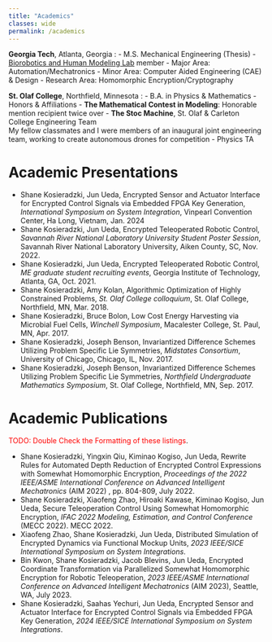 ```yaml
---
title: "Academics"
classes: wide
permalink: /academics
---
```


**Georgia Tech**, Atlanta, Georgia
:   - M.S. Mechanical Engineering (Thesis)
    - [Biorobotics and Human Modeling Lab](https://www.biorobotics.gatech.edu/wp/) member
    - Major Area: Automation/Mechatronics 
    - Minor Area: Computer Aided Engineering (CAE) & Design
    - Research Area: Homomorphic Encryption/Cryptography

**St. Olaf College**, Northfield, Minnesota
:   - B.A. in Physics & Mathematics
    - Honors & Affiliations
      - **The Mathematical Contest in Modeling**: Honorable mention recipient twice over
      - **The Stoc Machine**, St. Olaf & Carleton College Engineering Team \
        My fellow classmates and I were members of an inaugural joint engineering team, working to create autonomous drones for competition
    - Physics TA
        
# Academic Presentations
- Shane Kosieradzki, Jun Ueda, Encrypted Sensor and Actuator Interface for Encrypted Control Signals via Embedded FPGA Key Generation, *International Symposium on System Integration*, Vinpearl Convention Center, Ha Long, Vietnam, Jan. 2024
- Shane Kosieradzki, Jun Ueda, Encrypted Teleoperated Robotic Control, *Savannah River National Laboratory University Student Poster Session*, Savannah River National Laboratory University, Aiken County, SC, Nov. 2022.
- Shane Kosieradzki, Jun Ueda, Encrypted Teleoperated Robotic Control, *ME graduate student recruiting events*, Georgia Institute of Technology, Atlanta, GA, Oct. 2021.
- Shane Kosieradzki, Amy Kolan, Algorithmic Optimization of Highly Constrained Problems, *St. Olaf College colloquium*, St. Olaf College, Northfield, MN, Mar. 2018.
- Shane Kosieradzki, Bruce Bolon, Low Cost Energy Harvesting via Microbial Fuel Cells, *Winchell Symposium*, Macalester College, St. Paul, MN, Apr. 2017.
- Shane Kosieradzki, Joseph Benson, Invariantized Difference Schemes Utilizing Problem Specific Lie Symmetries, *Midstates Consortium*, University of Chicago, Chicago, IL, Nov. 2017.
- Shane Kosieradzki, Joseph Benson, Invariantized Difference Schemes Utilizing Problem Specific Lie Symmetries, *Northfield Undergraduate Mathematics Symposium*, St. Olaf College, Northfield, MN, Sep. 2017.

# Academic Publications
<span style="color:red">TODO: Double Check the Formatting of these listings</span>.
- Shane Kosieradzki, Yingxin Qiu, Kiminao Kogiso, Jun Ueda, Rewrite Rules for Automated Depth Reduction of Encrypted Control Expressions with Somewhat Homomorphic Encryption, *Proceedings of the 2022 IEEE/ASME International Conference on Advanced Intelligent Mechatronics* (AIM 2022) , pp. 804-809, July 2022.
- Shane Kosieradzki, Xiaofeng Zhao, Hiroaki Kawase, Kiminao Kogiso, Jun Ueda, Secure Teleoperation Control Using Somewhat Homomorphic Encryption, *IFAC 2022 Modeling, Estimation, and Control Conference* (MECC 2022). MECC 2022.
- Xiaofeng Zhao, Shane Kosieradzki, Jun Ueda, Distributed Simulation of Encrypted Dynamics via Functional Mockup Units, *2023 IEEE/SICE International Symposium on System Integrations*.
- Bin Kwon, Shane Kosieradzki, Jacob Blevins, Jun Ueda, Encrypted Coordinate Transformation via Parallelized Somewhat Homomorphic Encryption for Robotic Teleoperation, *2023 IEEE/ASME International Conference on Advanced Intelligent Mechatronics* (AIM 2023), Seattle, WA, July 2023.
- Shane Kosieradzki, Saahas Yechuri, Jun Ueda, Encrypted Sensor and Actuator Interface for Encrypted Control Signals via Embedded FPGA Key Generation, *2024 IEEE/SICE International Symposium on System Integrations*.